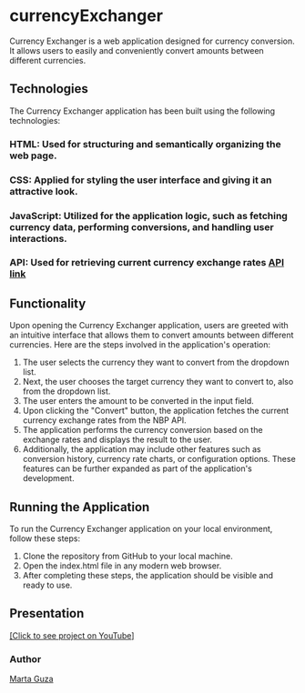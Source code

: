 # currencyExchanger
Currency Exchanger is a web application designed for currency conversion. It allows users to easily and conveniently convert amounts between different currencies.

## Technologies
The Currency Exchanger application has been built using the following technologies:

### HTML: Used for structuring and semantically organizing the web page.
### CSS: Applied for styling the user interface and giving it an attractive look.
### JavaScript: Utilized for the application logic, such as fetching currency data, performing conversions, and handling user interactions.
### API: Used for retrieving current currency exchange rates [API link](https://exchangerate.host/#/)

## Functionality
Upon opening the Currency Exchanger application, users are greeted with an intuitive interface that allows them to convert amounts between different currencies. Here are the steps involved in the application's operation:

1. The user selects the currency they want to convert from the dropdown list.
2. Next, the user chooses the target currency they want to convert to, also from the dropdown list.
3. The user enters the amount to be converted in the input field.
4. Upon clicking the "Convert" button, the application fetches the current currency exchange rates from the NBP API.
5. The application performs the currency conversion based on the exchange rates and displays the result to the user.
6. Additionally, the application may include other features such as conversion history, currency rate charts, or configuration options. These features can be further expanded as part of the application's development.

## Running the Application
To run the Currency Exchanger application on your local environment, follow these steps:

1. Clone the repository from GitHub to your local machine.
2. Open the index.html file in any modern web browser.
3. After completing these steps, the application should be visible and ready to use.

## Presentation
[[Click to see project on YouTube]](https://youtu.be/NBoq-TIK-Rs)

### Author
[Marta Guza ](https://github.com/martunia880)
